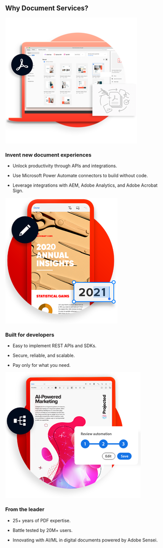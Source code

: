 <TitleBlock slots="heading" theme="lightest" className="titleBlock-align-left"/>

## Why Document Services?

<TextBlock slots="image,heading,text" width="33%" theme="lightest"  className="align-left img-m-size horizontal-align-heading home-list-points"/>

![Document API integrations](../images/img-consistent-hifi@2x.png " ")

### Invent new document experiences

- Unlock productivity through APIs and integrations.

- Use Microsoft Power Automate connectors to build without code.

- Leverage integrations with AEM, Adobe Analytics, and Adobe Acrobat Sign.



<TextBlock slots="image,heading,text" width="33%" theme="lightest"   className="align-left img-m-size horizontal-align-heading home-list-points"/>

![REST APIs and SDKs built for developers](../images/img-customized-experiences@2x.png " ")

### Built for developers

- Easy to implement REST APIs and SDKs.

- Secure, reliable, and scalable.

- Pay only for what you need.



<TextBlock slots="image, heading, text" width="33%" theme="lightest"  className="align-left img-m-size horizontal-align-heading home-list-points"/>

![AI and machine learning APIs and SDKs](../images/img-workflow-automation@2x.png " ")

### From the leader

- 25+ years of PDF expertise.

- Battle tested by 20M+ users.

- Innovating with AI/ML in digital documents powered by Adobe Sensei.